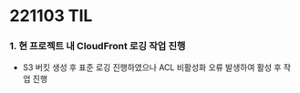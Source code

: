# 221103 TIL
### 1. 현 프로젝트 내 CloudFront 로깅 작업 진행
* S3 버킷 생성 후 표준 로깅 진행하였으나 ACL 비활성화 오류 발생하여 활성 후 작업 진행
